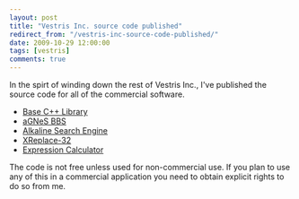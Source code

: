 ```yaml
---
layout: post
title: "Vestris Inc. source code published"
redirect_from: "/vestris-inc-source-code-published/"
date: 2009-10-29 12:00:00
tags: [vestris]
comments: true
---
```

In the spirt of winding down the rest of Vestris Inc., I've published the source code for all of the commercial software.

- [Base C++ Library](https://github.com/dblock/baseclasses)
- [aGNeS BBS](https://github.com/dblock/agnes)
- [Alkaline Search Engine](https://github.com/dblock/alkaline)
- [XReplace-32](https://github.com/dblock/xreplace)
- [Expression Calculator](https://github.com/dblock/excalc)

The code is not free unless used for non-commercial use. If you plan to use any of this in a commercial application you need to obtain explicit rights to do so from me.
